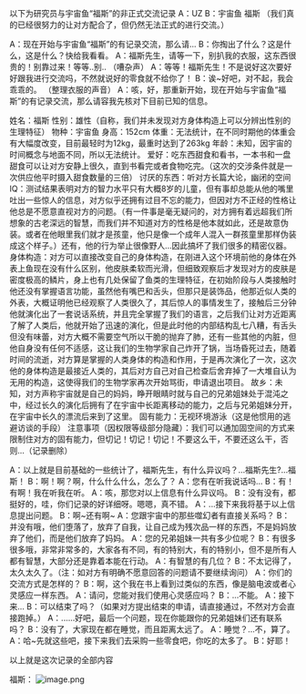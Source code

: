 以下为研究员与宇宙鱼“福斯”的非正式交流记录
A：UZ
B：宇宙鱼 福斯
（我们真的已经很努力的让对方配合了，但仍然无法正式的进行交流。）


A：现在开始与宇宙鱼“福斯”的有记录交流，那么请...
B：你掏出了什么？这是什么，这是什么？快给我看看。
A：福斯先生，请等一下，别扒我的衣服，这东西很贵的！别靠过来！等等..别..
（嘈杂声）
A：等等！福斯先生！不是说好这次要好好跟我进行交流吗，不然就说好的零食就不给你了！
B：诶~好吧，对不起，我会乖乖的。
（整理衣服的声音）
A：咳，好，那重新开始，现在开始与宇宙鱼“福斯”的有记录交流，那么请容我先核对下目前已知的信息。

姓名：福斯
性别：雄性（自称，我们并未发现对方身体构造上可以分辨出性别的生理特征）
物种：宇宙鱼
身高：152cm
体重：无法统计，在不同时期他的体重会有大幅度改变，目前最轻时为12kg，最重时达到了263kg
年龄：未知，因宇宙的时间概念与地面不同，所以无法统计。
爱好：吃东西甜食和看书，一本书和一盘甜食可以让对方安静上很久，直到书看完或者食物吃完。（这次的交涉条件就是一次供应他平时摄入甜食数量的三倍）
讨厌的东西：听对方长篇大论，幽闭的空间
IQ：测试结果表明对方的智力水平只有大概8岁的儿童，但有事却总能从他的嘴里吐出一些惊人的信息，对方似乎还拥有过目不忘的能力，但因对方不正经的性格让他总是不愿意直视对方的问题。（有一件事是毫无疑问的，对方拥有着远超我们所想象的古老深远的智慧，而我们并不知道对方的性格是他本就如此，还是故意伪装。或者在他眼里我们就才是孩童，他只是像一个成年人混入一群孩童里那样伪装成这个样子。）还有，他的行为举止很像野人...因此搞坏了我们很多的精密仪器。
身体构造：对方可以直接改变自己的身体构造，在刚进入这个环境前他的身体在外表上鱼现在没有什么区别，他皮肤柔软而光滑，但细致观察后才发现对方的皮肤是密度极高的鳞片，身上也有几处保留了鱼类的生理特征，在初始阶段与人类接触时他还没有掌握语言功能，虽然他有嘴巴和舌头，但那只是装饰品，他那近似人类的外表，大概证明他已经观察了人类很久了，其后惊人的事情发生了，接触后三分钟他就演化出了一套说话系统，并且完全掌握了我们的语言，之后我们让对方近距离了解了人类后，他就开始了迅速的演化，但是此时他的内部结构乱七八糟，有舌头但没有味蕾，对方大概不需要空气所以干脆的抛弃了肺，还有一些其他的内脏，但他自身没有任何不适感，这让我们的生物学家自己炸开了锅，当场昏死过去，随着时间的流逝，对方算是掌握的人类身体的构造和作用，于是再次演化了一次，这次他的身体构造是最接近人类的，其后对方自己对自己检查后舍弃掉了一大堆自认为无用的构造，这使得我们的生物学家再次开始骂街，申请退出项目。
故乡：未知，对方声称宇宙就是自己的妈妈，睁开眼睛时就与自己的兄弟姐妹处于混沌之中，经过长久的演化后拥有了在宇宙中长距离移动的能力，之后与兄弟姐妹分开，在宇宙中长久的漂流后来到了这里。
固有能力：无视环境游泳（这是他惯用的逃避访谈的手段）
注意事项（因权限等级部分隐藏）：我们可以通加固空间的方式来限制住对方的固有能力，但切记！切记！切记！不要这么干，不要还这么干，否则...（记录删除）


A：以上就是目前基础的一些统计了，福斯先生，有什么异议吗？...福斯先生?...福斯！
B：啊！啊？啊，什么什么什么，怎么了？
A：您有在听我说话吗...
B：有！有啊！我在听我在听。
A：咳，那您对以上信息有什么异议吗。
B：没有没有，都挺好的，哇，你们记录的好详细呀。嗯嗯，真不错。
A：...接下来我将基于以上信息提出问题。
B：啊~还有啊~
A：您跟宇宙中的那些噬幻者有直接关系吗？
B：并没有哦，他们堕落了，放弃了自我，让自己成为残次品一样的东西，不是妈妈放弃了他们，而是他们放弃了妈妈。
A：您的兄弟姐妹一共有多少位呢？
B：有很多很多哦，非常非常多的，大家各有不同，有的特别大，有的特别小，但不是所有人都有智慧，大部分还是靠着本能在行动。
A：有智慧的有几位？
B：不太记得了，太久太久了。（注：如对方有明确不愿意回答的问题请不要继续询问）
A：你们的交流方式是怎样的？
B：啊，这个我在书上看到过类似的东西，像是脑电波或者心灵感应一样东西。
A：请问，您能对我们使用心灵感应吗？
B：...不能。
A：接下来...
B：可以结束了吗？（如果对方提出结束的申请，请直接通过，不然对方会直接跑掉。）
A：......好吧，最后一个问题，现在你能跟你的兄弟姐妹们还有联系吗？
B：没有了，大家现在都在睡觉，而且距离太远了。
A：睡觉？...不，算了。
A：哈~先就这些吧，接下来我们去采购一些零食吧，你吃的太多了。
B：好耶！

以上就是这次记录的全部内容


福斯：
![image.png](https://cdn.nlark.com/yuque/0/2022/png/34152501/1667758609477-c364b89a-9cc1-440a-84ca-e873e36b287b.png#averageHue=%23f2f2f2&clientId=uc34291cd-053e-4&from=paste&height=906&id=u9078b0d3&name=image.png&originHeight=906&originWidth=669&originalType=binary&ratio=1&rotation=0&showTitle=false&size=178810&status=done&style=none&taskId=u30439a1f-f4ba-47b9-961b-64868244bc8&title=&width=669)
